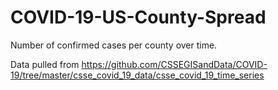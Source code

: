 # COVID-19-US-County-Spread
Number of confirmed cases per county over time. 

Data pulled from https://github.com/CSSEGISandData/COVID-19/tree/master/csse_covid_19_data/csse_covid_19_time_series

